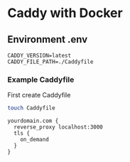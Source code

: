 # Caddy with Docker

## Environment .env

```properties
CADDY_VERSION=latest
CADDY_FILE_PATH=./Caddyfile
```

### Example Caddyfile

First create Caddyfile

```bash
touch Caddyfile
```

```
yourdomain.com {
  reverse_proxy localhost:3000
  tls {
    on_demand
  }
}
```
